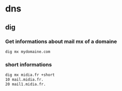 # dns


## dig

### Get informations about mail mx of a domaine

```bash
dig mx mydomaine.com
```

### short informations
```bash
dig mx midia.fr +short
10 mail.midia.fr.
20 mail1.midia.fr.
```
